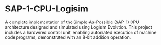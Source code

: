 # SAP-1-CPU-Logisim
A complete implementation of the Simple-As-Possible (SAP-1) CPU architecture designed and simulated using Logisim Evolution. This project includes a hardwired control unit, enabling automated execution of machine code programs, demonstrated with an 8-bit addition operation.
